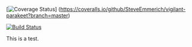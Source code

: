 [![Coverage Status](https://coveralls.io/repos/github/SteveEmmerich/vigilant-parakeet/badge.svg?branch=master)]
(https://coveralls.io/github/SteveEmmerich/vigilant-parakeet?branch=master)

[![Build Status](https://travis-ci.org/SteveEmmerich/vigilant-parakeet.svg?branch=master)](https://travis-ci.org/SteveEmmerich/vigilant-parakeet)

This is a test. 